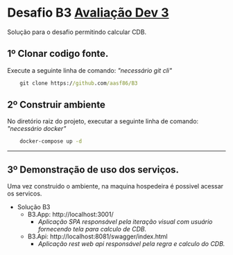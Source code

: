 # Desafio B3 [**Avaliação Dev 3**](https://github.com/aasf86/b3/blob/main/Avalia%C3%A7%C3%A3o%20Dev%203.pdf)
Solução para o desafio permitindo calcular CDB.

## 1º Clonar codigo fonte.
Execute a seguinte linha de comando: *"necessário git cli"*
```cmd
    git clone https://github.com/aasf86/B3
```
## 2º Construir ambiente
No diretório raiz do projeto, executar a seguinte linha de comando: *"necessário docker"*
```cmd
    docker-compose up -d
```
---
## 3º Demonstração de uso dos serviços.
Uma vez construido o ambiente, na maquina hospedeira é possivel acessar os servicos.

- Solução B3
    - B3.App: http://localhost:3001/
        - *Aplicação SPA responsável pela iteração visual com usuário fornecendo tela para calculo de CDB.*
    - B3.Api: http://localhost:8081/swagger/index.html
        - *Aplicação rest web api responsável pela regra e calculo do CDB.*